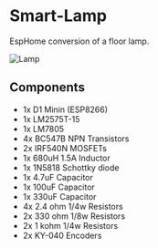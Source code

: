 # Smart-Lamp
EspHome conversion of a floor lamp.

![Lamp](https://user-images.githubusercontent.com/62815008/127373968-9bd5a7a4-c953-4ebd-9538-cae7b8b8da96.jpg)

## Components
- 1x D1 Minin (ESP8266)
- 1x LM2575T-15
- 1x LM7805
- 4x BC547B NPN Transistors
- 2x IRF540N MOSFETs
- 1x 680uH 1.5A Inductor
- 1x 1N5818 Schottky diode
- 1x 4.7uF Capacitor
- 1x 100uF Capacitor
- 1x 330uF Capacitor
- 4x 2.4 ohm 1/4w Resistors
- 2x 330 ohm 1/8w Resistors
- 2x 1 kohm 1/4w Resistors
- 2x KY-040 Encoders
